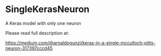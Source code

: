 # SingleKerasNeuron
A Keras model with only one neuron

Please read full description at:

https://medium.com/@arnaldogunzi/keras-in-a-single-mcculloch-pitts-neuron-317397cccd45
